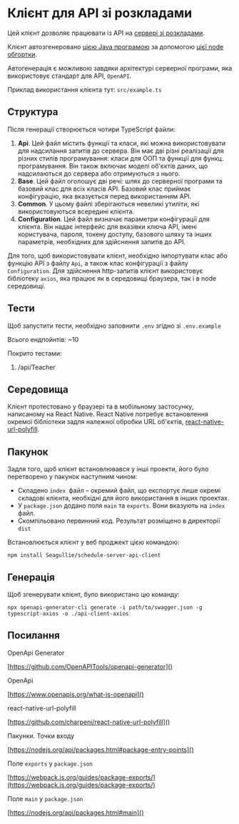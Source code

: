 # Клієнт для API зі розкладами

Цей клієнт дозволяє працювати із API на [сервері зі розкладами](https://github.com/bind-w-exit/InteractiveScheduleUad).

Клієнт автозгенеровано [цією Java програмою](https://github.com/OpenAPITools/openapi-generator) за допомогою [цієї node обгортки](https://www.npmjs.com/package/@openapitools/openapi-generator-cli).

Автогенерація є можливою завдяки архітектурі серверної програми, яка використовує стандарт для API, `OpenAPI`.

Приклад використання клієнта тут: `src/example.ts`

## Структура

Після генерації створюється чотири TypeScript файли:

1. **Api**. Цей файл містить функції та класи, які можна використовувати для надсилання запитів до сервера. Він має дві різні реалізації для різних стилів програмування: класи для ООП та функції для функц. програмування. Він також включає моделі об'єктів даних, що надсилаються до сервера або отримуються з нього.
2. **Base**. Цей файл оголошує дві речі: шлях до серверної програми та базовий клас для всіх класів API. Базовий клас приймає конфігурацію, яка вказується перед використанням API.
3. **Common**. У цьому файлі зберігаються невеликі утиліти, які використовуються всередині клієнта.
4. **Configuration**. Цей файл визначає параметри конфігурації для клієнта. Він надає інтерфейс для вказівки ключа API, імені користувача, пароля, токену доступу, базового шляху та інших параметрів, необхідних для здійснення запитів до API.

Для того, щоб використовувати клієнт, необхідно імпортувати клас або функцію API з файлу `Api`, а також клас конфігурації з файлу `Configuration`. Для здійснення http-запитів клієнт використовує бібліотеку `axios`, яка працює як в середовищі браузера, так і в node середовищі.

## Тести

Щоб запустити тести, необхідно заповнити `.env` згідно зі `.env.example`

Всього ендпойнтів: ~10

Покрито тестами:

1. /api/Teacher

## Середовища

Клієнт протестовано у браузері та в мобільному застосунку, написаному на React Native. React Native потребує встановлення окремої бібліотеки задля належної обробки URL об'єктів, [react-native-url-polyfill](https://www.npmjs.com/package/react-native-url-polyfill).

## Пакунок

Задля того, щоб клієнт встановлювався у інші проекти, його було перетворено у пакунок наступним чином:

- Складено `index `файл – окремий файл, що експортує лише окремі складові клієнта, необхідні для його використання в інших проектах.
- У `package.json` додано поля `main` та `exports`. Вони вказують на `index `файл.
- Скомпільовано первинний код. Результат розміщено в директорії `dist`

Встановлюється клієнт у веб проджект цією командою:

```
npm install Seagullie/schedule-server-api-client
```

## Генерація

Щоб згенерувати клієнт, було використано цю команду:

```
npx openapi-generator-cli generate -i path/to/swagger.json -g typescript-axios -o ./api-client-axios
```

## Посилання

OpenApi Generator

[https://github.com/OpenAPITools/openapi-generator]()

OpenApi

[https://www.openapis.org/what-is-openapi]()

react-native-url-polyfill

[https://github.com/charpeni/react-native-url-polyfill]()

Пакунки. Точки входу

[https://nodejs.org/api/packages.html#package-entry-points]()

Поле `exports` у `package.json`

[https://webpack.js.org/guides/package-exports/](https://webpack.js.org/guides/package-exports/)

Поле `main` у `package.json`

[https://nodejs.org/api/packages.html#main]()
